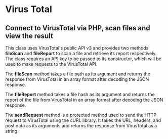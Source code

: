 # Virus Total

## Connect to VirusTotal via PHP, scan files and view the result

This class uses VirusTotal's public API v3 and provides two methods **fileScan** and **fileReport** to scan a file and retrieve its report respectively. The class requires an API key to be passed to its constructor, which will be used to make requests to the VirusTotal API.

The **fileScan** method takes a file path as its argument and returns the response from VirusTotal in an array format after decoding the JSON response.

The **fileReport** method takes a file hash as its argument and returns the report of the file from VirusTotal in an array format after decoding the JSON response.

The **sendRequest** method is a protected method used to send the HTTP request to VirusTotal using the cURL library. It takes the URL, headers, and post data as its arguments and returns the response from VirusTotal as a string.
